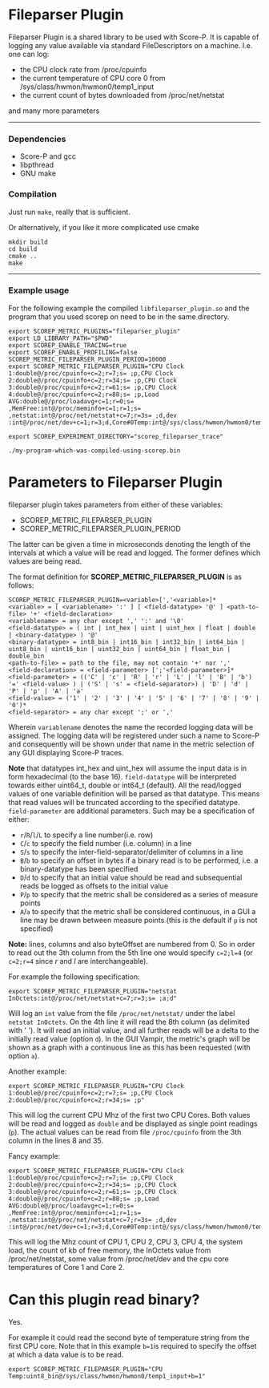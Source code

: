 # Fileparser Plugin

Fileparser Plugin is a shared library to be used with Score-P. It is capable of logging any value available via standard FileDescriptors on a machine. I.e. one can log:
* the CPU clock rate from /proc/cpuinfo
* the current temperature of CPU core 0 from /sys/class/hwmon/hwmon0/temp1_input
* the current count of bytes downloaded from /proc/net/netstat

and many more parameters

---
### Dependencies
* Score-P and gcc
* libpthread
* GNU make

### Compilation

Just run `make`, really that is sufficient.

Or alternatively, if you like it more complicated use cmake
```
mkdir build
cd build
cmake ..
make
```
---
### Example usage
For the following example the compiled `libfileparser_plugin.so` and the program that you used scorep on need to be in the same directory.
```
export SCOREP_METRIC_PLUGINS="fileparser_plugin"
export LD_LIBRARY_PATH="$PWD"
export SCOREP_ENABLE_TRACING=true
export SCOREP_ENABLE_PROFILING=false
SCOREP_METRIC_FILEPARSER_PLUGIN_PERIOD=10000
export SCOREP_METRIC_FILEPARSER_PLUGIN="CPU Clock 1:double@/proc/cpuinfo+c=2;r=7;s= ;p,CPU Clock 2:double@/proc/cpuinfo+c=2;r=34;s= ;p,CPU Clock 3:double@/proc/cpuinfo+c=2;r=61;s= ;p,CPU Clock 4:double@/proc/cpuinfo+c=2;r=88;s= ;p,Load AVG:double@/proc/loadavg+c=1;r=0;s= ,MemFree:int@/proc/meminfo+c=1;r=1;s= ,netstat:int@/proc/net/netstat+c=7;r=3s= ;d,dev    :int@/proc/net/dev+c=1;r=3;d,Core#0Temp:int@/sys/class/hwmon/hwmon0/temp1_input+c=0;r=0;p,Core#1Temp:int@/sys/class/hwmon/hwmon1/temp1_input+;p"

export SCOREP_EXPERIMENT_DIRECTORY="scorep_fileparser_trace"

./my-program-which-was-compiled-using-scorep.bin
```

# Parameters to Fileparser Plugin
fileparser plugin takes parameters from either of these variables:
* SCOREP_METRIC_FILEPARSER_PLUGIN
* SCOREP_METRIC_FILEPARSER_PLUGIN_PERIOD

The latter can be given a time in microseconds denoting the length of the intervals at which a value will be read and logged.
The former defines which values are being read.

The format definition for **SCOREP_METRIC_FILEPARSER_PLUGIN** is as follows:

```
SCOREP_METRIC_FILEPARSER_PLUGIN=<variable>[','<variable>]*
<variable> = [ <variablename> ':' ] [ <field-datatype> '@' ] <path-to-file> '+' <field-declaration>
<variablename> = any char except ',' ':' and '\0'
<field-datatype> = ( int | int_hex | uint | uint_hex | float | double | <binary-datatype> ) '@'
<binary-datatype> = int8_bin | int16_bin | int32_bin | int64_bin | uint8_bin | uint16_bin | uint32_bin | uint64_bin | float_bin | double_bin
<path-to-file> = path to the file, may not contain '+' nor ','
<field-declaration> = <field-parameter> [';'<field-parameter>]*
<field-parameter> = (('C' | 'c' | 'R' | 'r' | 'L' | 'l' | 'B' | 'b')  '=' <field-value> ) | ('S' | 's' = <field-separator>) | 'D' | 'd' | 'P' | 'p' | 'A' | 'a'
<field-value> = ('1' | '2' | '3' | '4' | '5' | '6' | '7' | '8' | '9' | '0')*
<field-separator> = any char except ';' or ','
```
Wherein `variablename` denotes the name the recorded logging data will be assigned. The logging data will be registered under such a name to Score-P and consequently will be shown under that name in the metric selection of any GUI displaying Score-P traces.

**Note** that datatypes int_hex and uint_hex will assume the input data is in form hexadecimal (to the base 16).
`field-datatype` will be interpreted towards either uint64_t, double or int64_t (default). All the read/logged values of one variable definition will be parsed as that datatype. This means that read values will be truncated according to the specified datatype.
`field-parameter` are additional parameters. Such may be a specification of either:
* `r`/`R`/`l`/`L` to specify a line number(i.e. row)
* `C`/`c` to specify the field number (i.e. column) in a line
* `S`/`s` to specify the inter-field-separator/delimiter of columns in a line
* `B`/`b` to specify an offset in bytes if a binary read is to be performed, i.e. a binary-datatype has been specified
* `D`/`d` to specify that an initial value should be read and subsequential reads be logged as offsets to the initial value
* `P`/`p` to specify that the metric shall be considered as a series of measure points
* `A`/`a` to specify that the metric shall be considered continuous, in a GUI a line may be drawn between measure points (this is the default if `p` is not specified)

**Note:** lines, columns and also byteOffset are numbered from 0. So in order to read out the 3th column from the 5th line one would specify `c=2;l=4` (or `c=2;r=4` since *r* and *l* are interchangeable).

For example the following specification:
```
export SCOREP_METRIC_FILEPARSER_PLUGIN="netstat InOctets:int@/proc/net/netstat+c=7;r=3;s= ;a;d"
```
Will log an `int` value from the file `/proc/net/netstat/` under the label `netstat InOctets`. On the 4th line it will read the 8th column (as delimited with ' ').  It will read an initial value, and all further reads will be a delta to the initially read value (option `d`).  In the GUI Vampir, the metric's graph will be shown as a graph with a continuous line as this has been requested (with option `a`).

Another example:
```
export SCOREP_METRIC_FILEPARSER_PLUGIN="CPU Clock 1:double@/proc/cpuinfo+c=2;r=7;s= ;p,CPU Clock 2:double@/proc/cpuinfo+c=2;r=34;s= ;p"
```
This will log the current CPU Mhz of the first two CPU Cores. Both values will be read and logged as `double` and be displayed as single point readings (`p`). The actual values can be read from file `/proc/cpuinfo` from the 3th column in the lines 8 and 35.

Fancy example:
```
export SCOREP_METRIC_FILEPARSER_PLUGIN="CPU Clock 1:double@/proc/cpuinfo+c=2;r=7;s= ;p,CPU Clock 2:double@/proc/cpuinfo+c=2;r=34;s= ;p,CPU Clock 3:double@/proc/cpuinfo+c=2;r=61;s= ;p,CPU Clock 4:double@/proc/cpuinfo+c=2;r=88;s= ;p,Load AVG:double@/proc/loadavg+c=1;r=0;s= ,MemFree:int@/proc/meminfo+c=1;r=1;s= ,netstat:int@/proc/net/netstat+c=7;r=3s= ;d,dev    :int@/proc/net/dev+c=1;r=3;d,Core#0Temp:int@/sys/class/hwmon/hwmon0/temp1_input+c=0;r=0;p,Core#1Temp:int_hex@/sys/class/hwmon/hwmon1/temp1_input+;p"
```
This will log the Mhz count of CPU 1, CPU 2, CPU 3, CPU 4, the system load, the count of kb of free memory, the InOctets value from /proc/net/netstat, some value from /proc/net/dev and the cpu core temperatures of Core 1 and Core 2.

# Can this plugin read binary?
Yes.

For example it could read the second byte of temperature string from the first CPU core. Note that in this example `b=1`is required to specify the offset at which a data value is to be read.
```
export SCOREP_METRIC_FILEPARSER_PLUGIN="CPU Temp:uint8_bin@/sys/class/hwmon/hwmon0/temp1_input+b=1"
```
